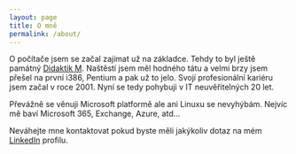 ```yaml
---
layout: page
title: O mně
permalink: /about/
---
```


O počítače jsem se začal zajímat už na základce. Tehdy to byl ještě památný [Didaktik M](https://cs.wikipedia.org/wiki/Didaktik_M). Naštěstí jsem měl hodného tátu a velmi brzy jsem přešel na první i386, Pentium a pak už to jelo. Svojí profesionální kariéru jsem začal v roce 2001. Nyní se tedy pohybuji v IT neuvěřitelných 20 let.

Převážně se věnuji Microsoft platformě ale ani Linuxu se nevyhýbám. Nejvíc mě baví Microsoft 365, Exchange, Azure, atd... 

Neváhejte mne kontaktovat pokud byste měli jakýkoliv dotaz na mém [LinkedIn](https://www.linkedin.com/in/honzarezab/) profilu.